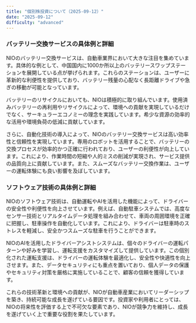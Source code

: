 ```yaml
---
title: "個別株投資について（2025-09-12）"
date: "2025-09-12"
difficulty: "advanced"
---
```


### バッテリー交換サービスの具体例と詳細

NIOのバッテリー交換サービスは、自動車業界において大きな注目を集めています。具体的な例として、中国国内に1000か所以上のバッテリースワップステーションを展開している点が挙げられます。これらのステーションは、ユーザーに革新的な利便性を提供しており、バッテリー残量の心配なく長距離ドライブや急ぎの移動が可能となっています。

バッテリーのリサイクルにおいても、NIOは積極的に取り組んでいます。使用済みバッテリーの再利用やリサイクルによって、環境への貢献を実現しているだけでなく、サーキュラーエコノミーの理念を実践しています。希少な資源の効率的な活用や環境負荷の低減に貢献しています。

さらに、自動化技術の導入によって、NIOのバッテリー交換サービスは高い効率性と信頼性を実現しています。専用のロボットを活用することで、バッテリーの交換プロセスが効率的かつ正確に行われており、ユーザーの利便性が向上しています。これにより、作業時間の短縮や人的ミスの削減が実現され、サービス提供の品質向上に貢献しています。また、スムーズなバッテリー交換作業は、ユーザーの運転体験にも良い影響を及ぼしています。

### ソフトウェア技術の具体例と詳細

NIOのソフトウェア技術は、自動運転やAIを活用した機能によって、ドライバーの安全性や利便性を向上させています。例えば、自動駐車システムでは、高度なセンサー技術とリアルタイムデータ処理を組み合わせて、車両の周囲環境を正確に把握し、駐車操作を自動化しています。これにより、ドライバーは駐車時のストレスを軽減し、安全かつスムーズな駐車を行うことができます。

NIOのAIを活用したドライバーアシストシステムは、個々のドライバーの運転パターンや好みを学習し、運転支援をカスタマイズして提供しています。この個別化された運転支援は、ドライバーの運転体験を最適化し、安全性や快適性を向上させます。また、データセキュリティにも重点を置いており、個人データの保護やセキュリティ対策を厳格に実施していることで、顧客の信頼を獲得しています。

これらの技術革新と環境への貢献が、NIOが自動車産業においてリーダーシップを築き、持続可能な成長を遂げている要因です。投資家や利用者にとっては、NIOの将来性を評価する上で不可欠な要素であり、NIOが競争力を維持し、成長を遂げていく上で重要な役割を果たしています。
